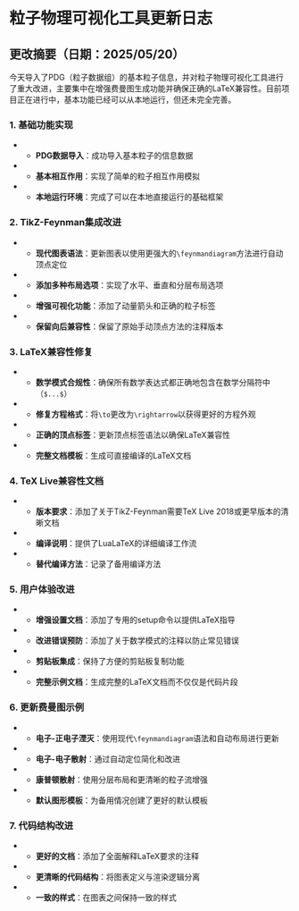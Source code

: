 # 粒子物理可视化工具更新日志

## 更改摘要（日期：2025/05/20）

今天导入了PDG（粒子数据组）的基本粒子信息，并对粒子物理可视化工具进行了重大改进，主要集中在增强费曼图生成功能并确保正确的LaTeX兼容性。目前项目正在进行中，基本功能已经可以从本地运行，但还未完全完善。

### 1. 基础功能实现

*  - **PDG数据导入**：成功导入基本粒子的信息数据
*  - **基本相互作用**：实现了简单的粒子相互作用模拟
*  - **本地运行环境**：完成了可以在本地直接运行的基础框架

### 2. TikZ-Feynman集成改进

*  - **现代图表语法**：更新图表以使用更强大的`\feynmandiagram`方法进行自动顶点定位
*  - **添加多种布局选项**：实现了水平、垂直和分层布局选项
*  - **增强可视化功能**：添加了动量箭头和正确的粒子标签
*  - **保留向后兼容性**：保留了原始手动顶点方法的注释版本

### 3. LaTeX兼容性修复

*  - **数学模式合规性**：确保所有数学表达式都正确地包含在数学分隔符中（`$...$`）
*  - **修复方程格式**：将`\to`更改为`\rightarrow`以获得更好的方程外观
*  - **正确的顶点标签**：更新顶点标签语法以确保LaTeX兼容性
*  - **完整文档模板**：生成可直接编译的LaTeX文档

### 4. TeX Live兼容性文档

*  - **版本要求**：添加了关于TikZ-Feynman需要TeX Live 2018或更早版本的清晰文档
*  - **编译说明**：提供了LuaLaTeX的详细编译工作流
*  - **替代编译方法**：记录了备用编译方法

### 5. 用户体验改进

*  - **增强设置文档**：添加了专用的setup命令以提供LaTeX指导
*  - **改进错误预防**：添加了关于数学模式的注释以防止常见错误
*  - **剪贴板集成**：保持了方便的剪贴板复制功能
*  - **完整示例文档**：生成完整的LaTeX文档而不仅仅是代码片段

### 6. 更新费曼图示例

*  - **电子-正电子湮灭**：使用现代`\feynmandiagram`语法和自动布局进行更新
*  - **电子-电子散射**：通过自动定位简化和改进
*  - **康普顿散射**：使用分层布局和更清晰的粒子流增强
*  - **默认图形模板**：为备用情况创建了更好的默认模板

### 7. 代码结构改进

*  - **更好的文档**：添加了全面解释LaTeX要求的注释
*  - **更清晰的代码结构**：将图表定义与渲染逻辑分离
*  - **一致的样式**：在图表之间保持一致的样式